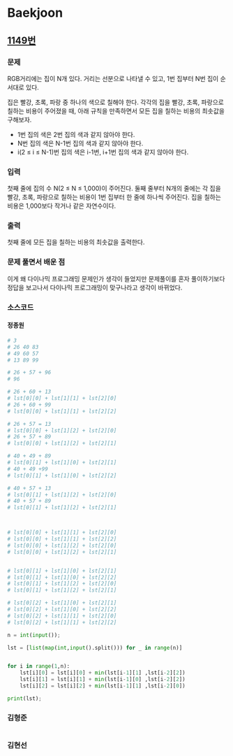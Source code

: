 # Baekjoon

## [1149번](https://www.acmicpc.net/problem/1149) 

### 문제

RGB거리에는 집이 N개 있다. 거리는 선분으로 나타낼 수 있고, 1번 집부터 N번 집이 순서대로 있다.

집은 빨강, 초록, 파랑 중 하나의 색으로 칠해야 한다. 각각의 집을 빨강, 초록, 파랑으로 칠하는 비용이 주어졌을 때, 아래 규칙을 만족하면서 모든 집을 칠하는 비용의 최솟값을 구해보자.

* 1번 집의 색은 2번 집의 색과 같지 않아야 한다.
* N번 집의 색은 N-1번 집의 색과 같지 않아야 한다.
* i(2 ≤ i ≤ N-1)번 집의 색은 i-1번, i+1번 집의 색과 같지 않아야 한다.

### 입력

첫째 줄에 집의 수 N(2 ≤ N ≤ 1,000)이 주어진다. 둘째 줄부터 N개의 줄에는 각 집을 빨강, 초록, 파랑으로 칠하는 비용이 1번 집부터 한 줄에 하나씩 주어진다. 집을 칠하는 비용은 1,000보다 작거나 같은 자연수이다.

### 출력

첫째 줄에 모든 집을 칠하는 비용의 최솟값을 출력한다.

### 문제 풀면서 배운 점

이게 왜 다이나믹 프로그래밍 문제인가 생각이 들었지만 문제풀이를 혼자 풀이하기보다 정답을 보고나서 다이나믹 프로그래밍이 맞구나라고 생각이 바뀌었다.

### 소스코드

#### 정종원
```python
# 3
# 26 40 83
# 49 60 57
# 13 89 99

# 26 + 57 + 96
# 96

# 26 + 60 + 13
# lst[0][0] + lst[1][1] + lst[2][0]
# 26 + 60 + 99
# lst[0][0] + lst[1][1] + lst[2][2]

# 26 + 57 = 13
# lst[0][0] + lst[1][2] + lst[2][0]
# 26 + 57 + 89
# lst[0][0] + lst[1][2] + lst[2][1]

# 40 + 49 + 89
# lst[0][1] + lst[1][0] + lst[2][1]
# 40 + 49 +99
# lst[0][1] + lst[1][0] + lst[2][2]

# 40 + 57 + 13
# lst[0][1] + lst[1][2] + lst[2][0]
# 40 + 57 + 89
# lst[0][1] + lst[1][2] + lst[2][1]



# lst[0][0] + lst[1][1] + lst[2][0]
# lst[0][0] + lst[1][1] + lst[2][2]
# lst[0][0] + lst[1][2] + lst[2][0]
# lst[0][0] + lst[1][2] + lst[2][1]


# lst[0][1] + lst[1][0] + lst[2][1]
# lst[0][1] + lst[1][0] + lst[2][2]
# lst[0][1] + lst[1][2] + lst[2][0]
# lst[0][1] + lst[1][2] + lst[2][1]

# lst[0][2] + lst[1][0] + lst[2][1]
# lst[0][2] + lst[1][0] + lst[2][2]
# lst[0][2] + lst[1][1] + lst[2][0]
# lst[0][2] + lst[1][1] + lst[2][2]

n = int(input());

lst = [list(map(int,input().split())) for _ in range(n)]


for i in range(1,n):
    lst[i][0] = lst[i][0] + min(lst[i-1][1] ,lst[i-2][2])
    lst[i][1] = lst[i][1] + min(lst[i-1][0] ,lst[i-2][2])
    lst[i][2] = lst[i][2] + min(lst[i-1][1] ,lst[i-2][0])

print(lst);


```
### 김형준
```java

```
### 김현선
```java

```